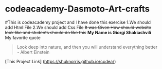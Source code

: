 ﻿# codeacademy-Dasmoto-Art-crafts
#This is codeacademy project and I have done this exercise
1.We should add Html File 
2.We should add Css File 
~~It was Given How should website look like and students should do like this~~
**My Name is Giorgi Shakiashvili**
My favorite quote 
>Look deep into nature, and then you will understand everything better - Albert Einstein

[This Project Link] (https://shuknorris.github.io/codea/)
